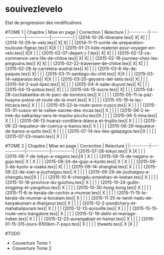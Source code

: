 # souivezlevelo

Etat de progression des modifications

#TOME 1
| Chapitre | Mise en page | Correction | Relecture |
|----------|--------------|------------|-----------|
| {2014-10-26-itineraire.tex}| X| X| |
| {2014-10-29-le-velo.tex}|  X| X| |
| {2014-11-11-sortie-de-preparation-toulouse-figeac.tex}|  X|X | |
| {2015-01-21-liste-materiel-pour-voyager-en-velo.tex}|  X|X | |
| {2015-02-07-depart-j-1.tex}|  X| X| |
| {2015-02-13-ca-commence-vers-lile-de-chiloe.tex}|  X| X| |
| {2015-02-18-journee-chez-les-pingouins.tex}|  X| X| |
| {2015-02-22-traversee-de-chiloe.tex}|  X| X| |
| {2015-02-28-la-carretera-austral.tex}|  X| | |
| {2015-03-8-lile-de-paques.tex}|  X| | |
| {2015-03-11-santiago-du-chili.tex}|  X|X | |
| {2015-03-14-valparaiso.tex}|  X|X | |
| {2015-03-20-geysers-del-tatio.tex}|  X| | |
| {2015-04-2-sud-lipez.tex}|  X| | |
| {2015-04-4-salar-duyuni.tex}|   X| | |
| {2015-04-13-potosi.tex}|  X| | |
| {2015-04-15-sucre.tex}|   X| | |
| {2015-04-28-cochabamba-et-le-parc-de-torotoro.tex}| X  | | |
| {2015-05-11-la-paz-huayna-potosi-et-route-de-la-mort.tex}| X  | | |
| {2015-05-19-le-lac-titicaca.tex}| X  | | |
| {2015-05-22-la-route-puno-cusco.tex}| X  | | |
| {2015-05-31-cusco-et-la-vallee-sacree-des-incas.tex}| X | | |
| {2015-06-2-le-trek-du-salkantay-vers-le-machu-picchu.tex}|X | | |
| {2015-06-5-lima.tex}| X  | | |
| {2015-06-13-huaraz-cordillera-blanca-et-trujillo.tex}|  X | | |
| {2015-06-22-lequateur-de-cuenca-a-banos.tex}| X  | | |
| {2015-06-29-lequateur-de-banos-a-quito.tex}| X  | | |
| {2015-07-14-les-iles-galapagos.tex}|X  | | |
| {2015-07-23-miami.tex}| X  | | |

#TOME 2
| Chapitre | Mise en page | Correction | Relecture |
|----------|--------------|------------|-----------|
| {2015-07-28-tokyo.tex}|  X |X | |
| {2015-08-7-de-tokyo-a-nagano.tex}|X   | X | |
| {2015-08-15-de-nagano-a-gujo.tex}|  X | X | |
| {2015-08-24-de-gujo-a-kyoto.tex}|  X | X | |
| {2015-09-3-de-kyoto-a-osaka.tex}|   X| | |
| {2015-09-14-shanghai.tex}|  X | | |
| {2015-09-22-de-xian-a-jiuzhaigou.tex}|  X | | |
| {2015-09-29-de-jiuzhaigou-a-chengdu.tex}|X   | | |
| {2015-10-8-chengdu-emeishan-et-leshan.tex}| X  | | |
| {2015-10-16-province-du-guizhou.tex}| X  | | |
| {2015-10-24-guilin-xingping-et-yangshuo.tex}| X  | | |
| {2015-10-30-hong-kong.tex}| X  | | |
| {2015-11-8-le-kerala-de-cochin-a-munnar.tex}|  X | | |
| {2015-11-15-le-kerala-de-munnar-a-kovalam.tex}| X  | | |
| {2015-11-25-le-tamil-nadu-de-kanyakumari-a-thanjavur.tex}| X  | | |
| {2015-12-2-pondichery-et-mahabalipuram.tex}|  X | | |
| {2015-12-13-auroville.tex}|  X | | |
| {2015-15-15-route-vers-bangalore.tex}|  X | | |
| {2015-12-19-delhi-et-mariage-indien.tex}| X  | | |
| {2015-12-23-aurangabad-et-hampi.tex}| X | | |
| {2016-01-15-315-jours-9100km-7-pays.tex}| X  | | |
| {tweets.tex}| X  |X | |

#TODO
- Couverture Tome 1
- Couverture Tome 2

